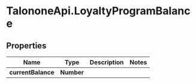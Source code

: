 # TalononeApi.LoyaltyProgramBalance

## Properties
Name | Type | Description | Notes
------------ | ------------- | ------------- | -------------
**currentBalance** | **Number** |  | 


